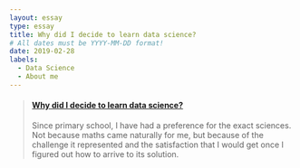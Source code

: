 ```yaml
---
layout: essay
type: essay
title: Why did I decide to learn data science?
# All dates must be YYYY-MM-DD format!
date: 2019-02-28
labels:
  - Data Science
  - About me
---
```


<blockquote class="embedly-card" data-card-controls="0"><h4><a href="https://medium.com/@feraguilari/why-did-i-decide-to-learn-data-science-b85e1ccb344a">Why did I decide to learn data science?</a></h4><p> Since primary school, I have had a preference for the exact sciences. Not because maths came naturally for me, but because of the challenge it represented and the satisfaction that I would get once I figured out how to arrive to its solution.</p></blockquote>
<script async src="//cdn.embedly.com/widgets/platform.js" charset="UTF-8"></script>
